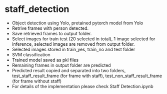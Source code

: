 # staff_detection

 + Object detection using Yolo, pretained pytorch model from Yolo
 + Retrive frames with person detected.
 + Save retrieved frames to output folder.
 + Select images for train test (20 selected in total), 1 image selected for inference, selected images are removed from output folder.
 + Selected images stored in train_yes, train_no and test folder
 + SVM classification
 + Trained model saved as pkl files
 + Remaining frames in output folder are predicted
 + Predicted result copied and separated into two folders, test_staff_result_frame (for frame with staff), test_non_staff_result_frame (for frame without staff)
 + For details of the implementation please check Staff Detection.ipynb